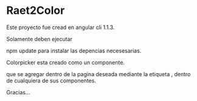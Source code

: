 # Raet2Color

Este proyecto fue cread en angular cli 1.1.3.

Solamente deben ejecutar

npm update para instalar las depencias necesesarias.

Colorpicker esta creado como un componente.

que se agregar dentro de la pagina deseada mediante la etiqueta
<app-color-picker>, dentro de cualquiera de sus componentes.

Gracias...
